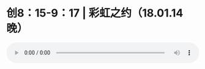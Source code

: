 # 创8：15-9：17 | 彩虹之约（18.01.14晚）

<audio style="width: 100%;" preload="false" controls controlslist="nodownload"><source src="//cdn.simai.ml/audio/mp3/old/19549.mp3" type="audio/mpeg">Your browser does not support the audio element.</audio>


